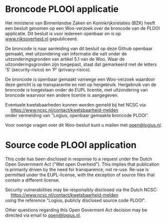 # Broncode PLOOI applicatie

Het ministerie van Binnenlandse Zaken en Koninkrijksrelaties (BZK) heeft een besluit genomen op een Woo-verzoek over de broncode van de PLOOI applicatie. Dit besluit is voor iedereen openbaar en is op www.rijksoverheid.nl gepubliceerd. 

De broncode is naar aanleiding van dit besluit op deze Github openbaar gemaakt, met uitzondering van informatie die valt onder de uitzonderingsgronden van artikel 5.1 van de Woo. Waar de uitzonderingsgronden zijn toegepast, staat dat gemarkeerd met de letters ‘S’ (security-risico) en ‘P’ (privacy-risico). 

De broncode is openbaar gemaakt vanwege een Woo-verzoek waardoor deze gericht is op transparantie en niet op hergebruik. Hergebruik van de broncode is toegestaan onder de EUPL licentie, met uitzondering van broncode waarvoor een andere licentie is aangegeven.

Eventuele kwetsbaarheden kunnen worden gemeld bij het NCSC via:\
&emsp; https://www.ncsc.nl/contact/kwetsbaarheid-melden \
onder vermelding van "Logius, openbaar gemaakte broncode PLOOI".

Voor overige vragen over dit Woo-besluit kunt u mailen met open@logius.nl.

# Source code PLOOI application

This code has been disclosed in response to a request under the Dutch Open Government Act ("Wet open Overheid"). This implies that publication  is primarily driven by the need for transparence, not re-use. Re-use is permitted under the EUPL-license, with the exception  of source files that contain a different license.

Security vulnerabilities may be responsibly disclosed via the Dutch NCSC:\
&emsp; https://www.ncsc.nl/contact/kwetsbaarheid-melden \
using the reference "Logius, publicly disclosed source code PLOOI".

Other questions regarding this Open Goverment Act decision may be directed via email to open@logius.nl.
